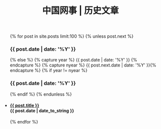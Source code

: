 ﻿---
layout: default
title: "中国网事 | 历史文章"
---

<ul class="list-unstyled">
{% for post in site.posts limit:100 %} 
    {% unless post.next %} 
  <h3>{{ post.date | date: '%Y' }}</h3> 
    {% else %}  {% capture year %} {{ post.date | date: '%Y' }} {% endcapture %} {% capture nyear %} {{ post.next.date | date: '%Y' }}{% endcapture %} 
    {% if year != nyear %} 
  <h3>{{ post.date | date: '%Y' }}</h3> {% endif %} 
    {% endunless %} 
  <li>  
    <h4> 
         <a href="{{ post.url }}">{{ post.title }}</a>
         <div class="post-date"><span class="glyphicon glyphicon-time"></span> {{ post.date | date_to_string }} </div>
    </h4>
  </li> 
    {% endfor %} 
</ul> 
